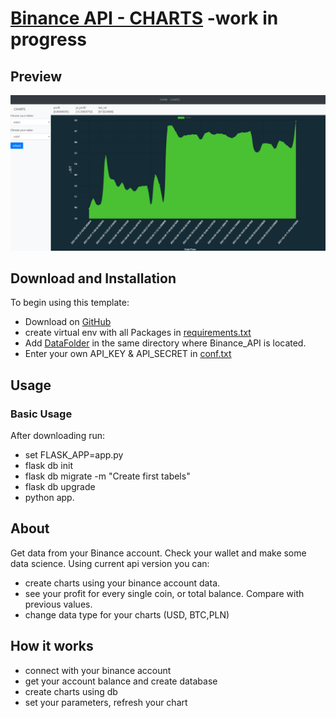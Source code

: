 # [Binance API - CHARTS](https://startbootstrap.com/template/simple-sidebar/) -work in progress

## Preview
 
![Binance API Preview](https://github.com/markoseb/Binance_API/blob/WebApi-Flask/BinanceApi.png)

## Download and Installation

To begin using this template:
*	Download on [GitHub](https://github.com/markoseb/Binance_API)
*	create virtual env with all Packages in [requirements.txt](https://github.com/markoseb/Binance_API/blob/WebApi-Flask/requirements.txt)
*	Add [DataFolder](https://github.com/markoseb/Binance_API/tree/WebApi-Flask/DataFolder) in the same directory where Binance_API is located.
*	Enter your own API_KEY & API_SECRET in [conf.txt](https://github.com/markoseb/Binance_API/blob/WebApi-Flask/DataFolder/Binance%20API/conf.txt)

## Usage

### Basic Usage

After downloading run:
*	set FLASK_APP=app.py
*	flask db init
*	flask db migrate -m "Create first tabels"
*	flask db upgrade
*	python app.

## About

Get data from your Binance account. Check your wallet and make some data science. Using current api version you can:
*	create charts using your binance account data.
*	see your profit for every single coin, or total balance. Compare with previous values.
*	change data type for your charts (USD, BTC,PLN)

## How it works

*	connect with your binance account
*	get your account balance and create database
*	create charts using db
*	set your parameters, refresh your chart

